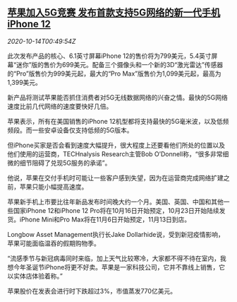 <!--1602636932000-->
[苹果加入5G竞赛 发布首款支持5G网络的新一代手机iPhone 12](https://cn.reuters.com/article/apple-iphone-12-launch-5g1013-idCNKBS26Z02U)
------

<div><i>2020-10-14T00:49:54Z</i></div><p>此次发布产品的核心、6.1英寸屏幕iPhone 12的售价将为799美元，5.4英寸屏幕“迷你”版的售价为699美元。配备三个摄像头和一个新的3D“激光雷达”传感器的“Pro”版售价为999美元起，最大的“Pro Max”版售价为1,099美元起，最高为1,399美元。</p><p>新产品将测试苹果能否抓住消费者对5G无线数据网络的兴奋之情。最快的5G网络速度比前几代网络的速度要快好几倍。</p><p>苹果表示，所有在美国销售的iPhone 12机型都将支持最快的5G毫米波，以及低频频段。而一些安卓设备仅支持低频的5G版本。</p><p>但iPhone买家是否会看到速度大幅提升，很大程度上还要看他们所处的位置以及他们使用的运营商，TECHnalysis Research主管Bob O’Donnell称，“很多非常细微的细节阻碍了兑现5G服务的承诺”。</p><p>他说，苹果在交付手机时可能让一些客户感到失望，因为在运营商完成网络扩建之前，苹果只能小幅提高速度。</p><p>苹果新手机上市要比往年新品发布时间晚大约一个月。美国、英国、中国和其他一些国家iPhone 12和iPhone 12 Pro将在10月16日开始预定，10月23日开始陆续发货。iPhone Mini和Pro Max将在11月6日开始预定，11月13日到店。</p><p>Longbow Asset Management执行长Jake Dollarhide说，受到新冠疫情影响，苹果可能面临温吞的假期购物季。</p><p>“流感季节与新冠病毒同时来临，加上天气比较寒冷，大家都不得不待在室内，我想今年圣诞节iPhone将更不好卖。苹果是一家科技公司，它并不靠线上销售，它以实体店体验着称。”</p><p>苹果股价在发表会进行时下跌超过3%，市值蒸发770亿美元。</p>
